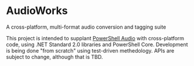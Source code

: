 AudioWorks
==========

A cross-platform, multi-format audio conversion and tagging suite

This project is intended to supplant [PowerShell Audio](https://github.com/jherby2k/PowerShellAudio) with cross-platform code, using .NET Standard 2.0 libraries and PowerShell Core. Development is being done "from scratch" using test-driven methedology. APIs are subject to change, although that is TBD.
